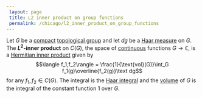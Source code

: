 ```yaml
---
 layout: page
 title: L2 inner product on group functions
 permalink: /chicago/l2_inner_product_on_group_functions
---
```

Let $G$ be a [compact](https://mathgloss.github.io/MathGloss/compact) [topological group](https://mathgloss.github.io/MathGloss/topological_group) and let $dg$ be a [Haar measure](https://mathgloss.github.io/MathGloss/Haar_measure) on $G$. The **$L^2$-inner product** on $C(G)$, the space of [continuous](https://mathgloss.github.io/MathGloss/continuous) functions $G\to \mathbb C$, is a [Hermitian inner product](https://mathgloss.github.io/MathGloss/Hermitian_inner_product) given by $$\langle f_1,f_2\rangle = \frac{1}{\text{vol}(G)}\int_G f_1(g)\overline{f_2(g)}\text dg$$ for any $f_1,f_2\in C(G)$. The integral is the [Haar integral](https://mathgloss.github.io/MathGloss/Haar_integral) and the [volume](https://mathgloss.github.io/MathGloss/volume_of_compact_topological_space) of $G$ is the integral of the constant function $1$ over $G$. 